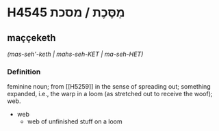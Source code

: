 # H4545 מַסֶּכֶת / מסכת

## maççeketh

_(mas-seh'-keth | mahs-seh-KET | ma-seh-HET)_

### Definition

feminine noun; from [[H5259]] in the sense of spreading out; something expanded, i.e., the warp in a loom (as stretched out to receive the woof); web.

- web
    - web of unfinished stuff on a loom
